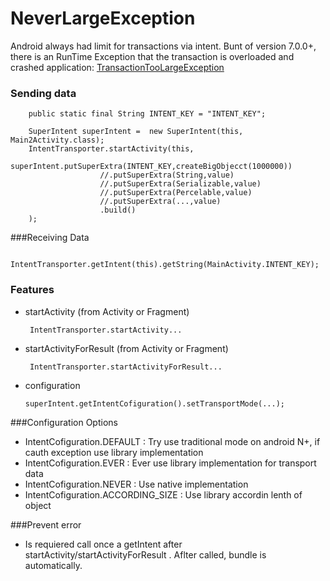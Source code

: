 # NeverLargeException

Android always had limit for transactions via intent. Bunt of version 7.0.0+, there is an RunTime Exception that the transaction is overloaded and crashed application: [TransactionTooLargeException]

### Sending data

        public static final String INTENT_KEY = "INTENT_KEY";

        SuperIntent superIntent =  new SuperIntent(this, Main2Activity.class);
        IntentTransporter.startActivity(this,
                superIntent.putSuperExtra(INTENT_KEY,createBigObjecct(1000000))
                        //.putSuperExtra(String,value)
                        //.putSuperExtra(Serializable,value)
                        //.putSuperExtra(Percelable,value)
                        //.putSuperExtra(...,value)
                        .build()
        );

###Receiving Data

         IntentTransporter.getIntent(this).getString(MainActivity.INTENT_KEY);


### Features

  - startActivity (from Activity or Fragment)

         IntentTransporter.startActivity...
  
  - startActivityForResult (from Activity or Fragment)
  
         IntentTransporter.startActivityForResult...
  - configuration

        superIntent.getIntentCofiguration().setTransportMode(...);
        
###Configuration Options

- IntentCofiguration.DEFAULT : Try use traditional mode on android N+, if cauth exception use library implementation
- IntentCofiguration.EVER : Ever use library implementation for transport data
- IntentCofiguration.NEVER :  Use native implementation
- IntentCofiguration.ACCORDING_SIZE : Use library accordin lenth of object

###Prevent error
- Is requiered call once a getIntent after startActivity/startActivityForResult . Aflter called, bundle is automatically. 

   [TransactionTooLargeException]: <https://developer.android.com/reference/android/os/TransactionTooLargeException.html>
   
   
  
